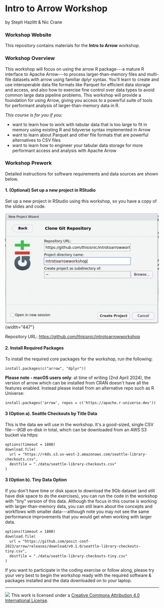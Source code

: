 # Intro to Arrow Workshop

by Steph Hazlitt & Nic Crane

### Workshop Website

This repository contains materials for the **Intro to Arrow** workshop.

### Workshop Overview

This workshop will focus on using the arrow R package---a mature R interface to Apache Arrow---to process larger-than-memory files and multi-file datasets with arrow using familiar dplyr syntax.
You'll learn to create and use interoperable data file formats like Parquet for efficient data storage and access, and also how to exercise fine control over data types to avoid common large data pipeline problems.
This workshop will provide a foundation for using Arrow, giving you access to a powerful suite of tools for performant analysis of larger-than-memory data in R.

*This course is for you if you:*

-   want to learn how to work with tabular data that is too large to fit in memory using existing R and tidyverse syntax implemented in Arrow
-   want to learn about Parquet and other file formats that are powerful alternatives to CSV files
-   want to learn how to engineer your tabular data storage for more performant access and analysis with Apache Arrow

### Workshop Prework

Detailed instructions for software requirements and data sources are shown below.

#### 1. (Optional) Set up a new project in RStudio

Set up a new project in RStudio using this workshop, so you have a copy of the slides and code.

![](images/newproj.png){width="447"}

Repository URL: <https://github.com/thisisnic/introtoarrowworkshop>

#### 2. Install Required Packages

To install the required core packages for the workshop, run the following:

```{r}
install.packages(c("arrow", "dplyr"))
```

**Please note - macOS users only**: at time of writing (2nd April 2024), the version of arrow which can be installed from CRAN doesn't have all the features enabled.
Instead please install from an alternative repo such as R Universe:

```{r}
install.packages('arrow', repos = c('https://apache.r-universe.dev'))
```

#### 3 (Option a). Seattle Checkouts by Title Data

This is the data we will use in the workshop.
It's a good-sized, single CSV file---*9GB* on-disk in total, which can be downloaded from an AWS S3 bucket via https:

```{r}
options(timeout = 1800)
download.file(
  url = "https://r4ds.s3.us-west-2.amazonaws.com/seattle-library-checkouts.csv",
  destfile = "./data/seattle-library-checkouts.csv"
)
```

#### 3 (Option b). Tiny Data Option

If you don't have time or disk space to download the 9Gb dataset (and still have disk space to do the exercises), you can run the code in the workshop with "tiny" version of this data.
Although the focus in this course is working with larger-than-memory data, you can still learn about the concepts and workflows with smaller data---although note you may not see the same performance improvements that you would get when working with larger data.

```{r}
options(timeout = 1800)
download.file(
  url = "https://github.com/posit-conf-2023/arrow/releases/download/v0.1.0/seattle-library-checkouts-tiny.csv",
  destfile = "./data/seattle-library-checkouts-tiny.csv"
)
```

If you want to participate in the coding exercise or follow along, please try your very best to begin the workshop ready with the required software & packages installed and the data downloaded on to your laptop.

------------------------------------------------------------------------

![](https://i.creativecommons.org/l/by/4.0/88x31.png) This work is licensed under a [Creative Commons Attribution 4.0 International License](https://creativecommons.org/licenses/by/4.0/).
